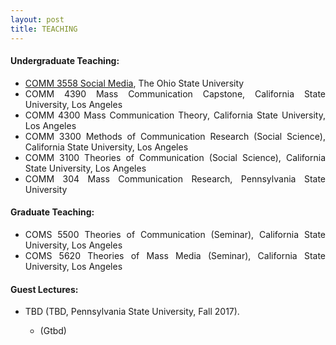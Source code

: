 ```yaml
---
layout: post
title: TEACHING
---
```


<h4> Undergraduate Teaching: </h4>

<ul align='justify'>
  <li><a href = "https://comm.osu.edu/courses/comm-3558">COMM 3558 Social Media</a>, The Ohio State University </li>
  <li>COMM 4390 Mass Communication Capstone, California State University, Los Angeles </li>
  <li>COMM 4300 Mass Communication Theory, California State University, Los Angeles </li>
  <li>COMM 3300 Methods of Communication Research (Social Science), California State University, Los Angeles </li>
  <li>COMM 3100 Theories of Communication (Social Science), California State University, Los Angeles </li>
  <li>COMM 304 Mass Communication Research, Pennsylvania State University </li>
</ul>

<h4> Graduate Teaching: </h4>

<ul align='justify'>
  <li>COMS 5500 Theories of Communication (Seminar), California State University, Los Angeles </li>
  <li>COMS 5620 Theories of Mass Media (Seminar), California State University, Los Angeles </li>
</ul>

<h4> Guest Lectures: </h4>

<ul align='justify'>
  <li>TBD (TBD, Pennsylvania State University, Fall 2017). </li>
    <ul align='justify'>
      <li>(Gtbd)</li>
    </ul>
</ul>
